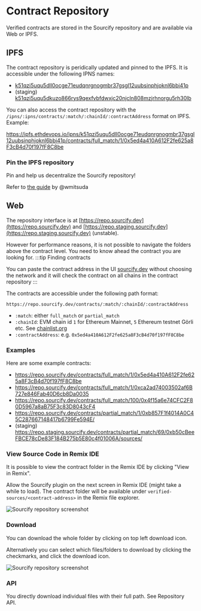 # Contract Repository

Verified contracts are stored in the Sourcify repository and are available via Web or IPFS.

## IPFS

The contract repository is peridically updated and pinned to the IPFS. It is accessible under the following IPNS names:

- [k51qzi5uqu5dll0ocge71eudqnrgnogmbr37gsgl12uubsinphjoknl6bbi41p](https://ipfs.ethdevops.io/ipns/k51qzi5uqu5dll0ocge71eudqnrgnogmbr37gsgl12uubsinphjoknl6bbi41p)
- (staging) [k51qzi5uqu5dkuzo866rys9qexfvbfdwxjc20njcln808mzjrhnorgu5rh30lb](https://ipfs.ethdevops.io/ipns/k51qzi5uqu5dkuzo866rys9qexfvbfdwxjc20njcln808mzjrhnorgu5rh30lb)

You can also access the contract repository with the `/ipns/:ipns/contracts/:match/:chainId/:contractAddress` format on IPFS. Example:

https://ipfs.ethdevops.io/ipns/k51qzi5uqu5dll0ocge71eudqnrgnogmbr37gsgl12uubsinphjoknl6bbi41p/contracts/full_match/1/0x5ed4a410A612F2fe625a8F3cB4d70f197fF8C8be

### Pin the IPFS repository

Pin and help us decentralize the Sourcify repository!

Refer to [the guide](https://github.com/wmitsuda/otterscan/blob/develop/docs/ipfs.md#pinning-sourcify-locally) by @wmitsuda

## Web

The repository interface is at [https://repo.sourcify.dev](https://repo.sourcify.dev) and [https://repo.staging.sourcify.dev](https://repo.staging.sourcify.dev) (unstable).

However for performance reasons, it is not possible to navigate the folders above the contract level. You need to know ahead the contract you are looking for.
:::tip Finding contracts

You can paste the contract address in the UI [sourcify.dev](https://sourcify.dev) without choosing the network and it will check the contract on all chains in the contract repository
:::

The contracts are accessible under the following path format:

```
https://repo.sourcify.dev/contracts/:match/:chainId/:contractAddress
```

- `:match`: either `full_match` or `partial_match`
- `:chainId`: EVM chain id `1` for Ethereum Mainnet, `5` Ethereum testnet Görli etc. See [chainlist.org](https://chainlist.org)
- `:contractAddress`: e.g. `0x5ed4a410A612F2fe625a8F3cB4d70f197fF8C8be`

### Examples

Here are some example contracts:

- https://repo.sourcify.dev/contracts/full_match/1/0x5ed4a410A612F2fe625a8F3cB4d70f197fF8C8be
- https://repo.sourcify.dev/contracts/full_match/1/0xca2ad74003502af6B727e846Fab40D6cb8Da0035
- https://repo.sourcify.dev/contracts/full_match/100/0x4f15a6e74CFC2F80D5967a8aB75F3c83D8043cF4
- https://repo.sourcify.dev/contracts/partial_match/1/0xb857F1f4014A0C45C287667148417b6799Fe594E/
- (staging) https://repo.staging.sourcify.dev/contracts/partial_match/69/0xb50cBeeFBCE78cDe83F184B275b5E80c4f01006A/sources/

### View Source Code in Remix IDE

It is possible to view the contract folder in the Remix IDE by clicking "View in Remix".

Allow the Sourcify plugin on the next screen in Remix IDE (might take a while to load). The contract folder will be available under `verified-sources/<contract-address>` in the Remix file explorer.

![Sourcify repository screenshot](/img/sourcify-repo.png)

### Download

You can download the whole folder by clicking on top left download icon.

Alternatively you can select which files/folders to download by clicking the checkmarks, and click the download icon.

![Sourcify repository screenshot](/img/sourcify-repo-download.png)

### API

You directly download individual files with their full path. See Repository API.

